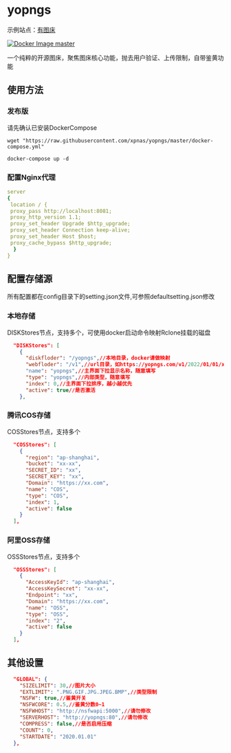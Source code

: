 # yopngs

示例站点：[有图床](https://yopngs.com)

[![Docker Image master](https://github.com/xpnas/yopngs/actions/workflows/docker-image.yml/badge.svg?branch=master)](https://github.com/xpnas/yopngs/actions/workflows/docker-image.yml)

一个纯粹的开源图床，聚焦图床核心功能，抛去用户验证、上传限制，自带鉴黄功能

## 使用方法

### 发布版

  请先确认已安装DockerCompose
  ```
  wget "https://raw.githubusercontent.com/xpnas/yopngs/master/docker-compose.yml" 
  ```
  ```
  docker-compose up -d
   ```

### 配置Nginx代理
  ``` yml
  server
  {
   location / {
   proxy_pass http://localhost:8081;
   proxy_http_version 1.1;
   proxy_set_header Upgrade $http_upgrade;
   proxy_set_header Connection keep-alive;
   proxy_set_header Host $host;
   proxy_cache_bypass $http_upgrade;
    }
  }
  ```

## 配置存储源

所有配置都在config目录下的setting.json文件,可参照defaultsetting.json修改

### 本地存储

DISKStores节点，支持多个，可使用docker启动命令映射Rclone挂载的磁盘
``` json
  "DISKStores": [
    {
      "diskfloder": "/yopngs",//本地目录，docker请做映射
      "webfloder": "/v1",//url目录，如https://yopngs.com/v1/2022/01/01/xxxxx.png
      "name": "yopngs",//主界面下拉显示名称，随意填写
      "type": "yopngs",//内部类型，随意填写
      "index": 0,//主界面下拉排序，越小越优先
      "active": true//是否激活
    },
```
### 腾讯COS存储
COSStores节点，支持多个
``` json
  "COSStores": [
    {
      "region": "ap-shanghai",
      "bucket": "xx-xx",
      "SECRET_ID": "xx",
      "SECRET_KEY": "xx",
      "Domain": "https://xx.com",
      "name": "COS",
      "type": "COS",
      "index": 1,
      "active": false
    }
  ],
  ```
### 阿里OSS存储
OSSStores节点，支持多个
``` json
  "OSSStores": [
    {
      "AccessKeyId": "ap-shanghai",
      "AccessKeySecret": "xx-xx",
      "Endpoint": "xx",
      "Domain": "https://xx.com",
      "name": "OSS",
      "type": "OSS",
      "index": "2",
      "active": false
    }
  ],
```
## 其他设置

```json
  "GLOBAL": {
    "SIZELIMIT": 30,//图片大小
    "EXTLIMIT": ".PNG.GIF.JPG.JPEG.BMP",//类型限制
    "NSFW": true,//鉴黄开关
    "NSFWCORE": 0.5,//鉴黄分数0~1
    "NSFWHOST": "http://nsfwapi:5000",//请勿修改
    "SERVERHOST": "http://yopngs:80",//请勿修改
    "COMPRESS": false,//是否启用压缩
    "COUNT": 0,
    "STARTDATE": "2020.01.01"
  },
```
